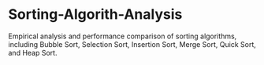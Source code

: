 # Sorting-Algorith-Analysis
Empirical analysis and performance comparison of sorting algorithms, including Bubble Sort, Selection Sort, Insertion Sort, Merge Sort, Quick Sort, and Heap Sort.
